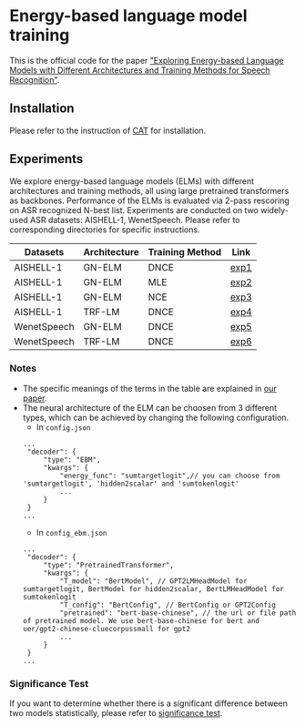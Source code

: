 # Energy-based language model training

This is the official code for the paper ["Exploring Energy-based Language Models with Different Architectures and Training Methods for Speech Recognition"](https://arxiv.org/abs/2305.12676).

## Installation

Please refer to the instruction of [CAT](https://github.com/thu-spmi/CAT/) for installation.

## Experiments

We explore energy-based language models (ELMs) with different architectures and training methods, all using large pretrained transformers as backbones. Performance of the ELMs is evaluated via 2-pass rescoring on ASR recognized N-best list. Experiments are conducted on two widely-used ASR datasets: AISHELL-1, WenetSpeech. Please refer to corresponding directories for specific instructions.

| Datasets    | Architecture | Training Method | Link                                                    |
| ----------- | ------------ | --------------- | ------------------------------------------------------- |
| AISHELL-1   | GN-ELM       | DNCE            | [exp1](../egs/aishell/exp/ebm-lm/GN-ELM-DNCE/readme.md) |
| AISHELL-1   | GN-ELM       | MLE             | [exp2](../egs/aishell/exp/ebm-lm/GN-ELM-ML/readme.md)   |
| AISHELL-1   | GN-ELM       | NCE             | [exp3](../egs/aishell/exp/ebm-lm/GN-ELM-NCE/readme.md)  |
| AISHELL-1   | TRF-LM       | DNCE            | [exp4](../egs/aishell/exp/ebm-lm/TRF-LM-DNCE/readme.md) |
| WenetSpeech | GN-ELM       | DNCE            | [exp5](../egs/wenetspeech/exp/ebm-lm/GN-ELM-DNCE/readme.md) |
| WenetSpeech | TRF-LM       | DNCE            | [exp6](../egs/wenetspeech/exp/ebm-lm/TRF-LM-DNCE/readme.md) |

### Notes

* The specific meanings of the terms in the table are explained in [our paper](https://arxiv.org/abs/2305.12676).
* The neural architecture of the ELM can be choosen from 3 different types, which can be achieved by changing the following configuration.
   - In `config.json`
   ```
   ...
    "decoder": {
        "type": "EBM",
        "kwargs": {
            "energy_func": "sumtargetlogit",// you can choose from 'sumtargetlogit', 'hidden2scalar' and 'sumtokenlogit'
            ...
        }
    }
   ...
   ```
   - In `config_ebm.json`
   ```
   ...
    "decoder": {
        "type": "PretrainedTransformer",
        "kwargs": {
            "T_model": "BertModel", // GPT2LMHeadModel for sumtargetlogit, BertModel for hidden2scalar, BertLMHeadModel for sumtokenlogit
            "T_config": "BertConfig", // BertConfig or GPT2Config
            "pretrained": "bert-base-chinese", // the url or file path of pretrained model. We use bert-base-chinese for bert and uer/gpt2-chinese-cluecorpussmall for gpt2
            ...
        }
    }
   ...
   ```

### Significance Test

If you want to determine whether there is a significant difference between two models statistically, please refer to [significance test](./significance_test.md).

